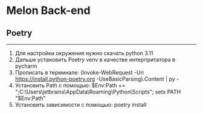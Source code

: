 # Melon Back-end

## Poetry

---
1) Для настройки окружения нужно скачать python 3.11
2) Дальше установить Poetry venv в качестве интерпритатора в pycharm
3) Прописать в терминале: (Invoke-WebRequest -Uri https://install.python-poetry.org -UseBasicParsing).Content | py -
4) Установить Path с помощью: $Env:Path += ";C:\Users\jetbrains\AppData\Roaming\Python\Scripts"; setx PATH "$Env:Path"
5) Установить зависимости с помощью: poetry install
